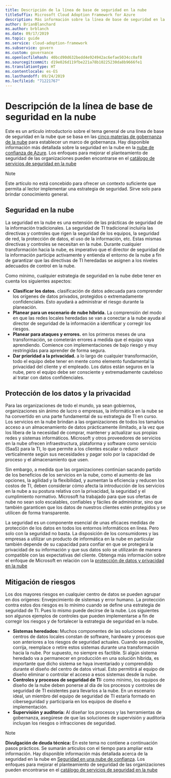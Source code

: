 ```yaml
---
title: Descripción de la línea de base de seguridad en la nube
titleSuffix: Microsoft Cloud Adoption Framework for Azure
description: Más información sobre la línea de base de seguridad en la nube.
author: BrianBlanchard
ms.author: brblanch
ms.date: 09/17/2019
ms.topic: guide
ms.service: cloud-adoption-framework
ms.subservice: govern
ms.custom: governance
ms.openlocfilehash: 40bcd90d632bedd4e924942ac6efae5034cc0af8
ms.sourcegitcommit: d19e026d119fbe221a78b10225230da8b9666fe1
ms.translationtype: HT
ms.contentlocale: es-ES
ms.lasthandoff: 09/24/2019
ms.locfileid: "71221767"
---
```

# <a name="understand-the-cloud-security-baseline"></a>Descripción de la línea de base de seguridad en la nube

Este es un artículo introductorio sobre el tema general de una línea de base de seguridad en la nube que se basa en las [cinco materias de gobernanza de la nube](../governance-disciplines.md) para establecer un marco de gobernanza. Hay disponible información más detallada sobre la seguridad en la nube en la [nube de confianza de Azure](https://azure.microsoft.com/overview/trusted-cloud). Los enfoques para mejorar el planteamiento de seguridad de las organizaciones pueden encontrarse en el [catálogo de servicios de seguridad en la nube](https://www.microsoft.com/security/information-protection)

> [!NOTE]
> Este artículo no está concebido para ofrecer un contexto suficiente que permita al lector implementar una estrategia de seguridad. Sirve solo para brindar conocimiento general.

## <a name="cloud-security"></a>Seguridad en la nube

La seguridad en la nube es una extensión de las prácticas de seguridad de la información tradicionales. La seguridad de TI tradicional incluiría las directivas y controles que rigen la seguridad de los equipos, la seguridad de red, la protección de datos, el uso de la información, etc. Estas mismas directivas y controles se necesitan en la nube. Durante cualquier transformación hacia la nube, es imperativo que el director de seguridad de la información participe activamente y entienda el entorno de la nube a fin de garantizar que las directivas de TI heredadas se asignen a los niveles adecuados de control en la nube.

Como mínimo, cualquier estrategia de seguridad en la nube debe tener en cuenta los siguientes aspectos:

- **Clasificar los datos.** clasificación de datos adecuada para comprender los orígenes de datos privados, protegidos o extremadamente confidenciales. Esto ayudará a administrar el riesgo durante la planeación.
- **Planear para un escenario de nube híbrida.** La comprensión del modo en que las redes locales heredadas se van a conectar a la nube ayuda al director de seguridad de la información a identificar y corregir los riesgos.
- **Planear para ataques y errores.** en los primeros meses de una transformación, se cometerán errores a medida que el equipo vaya aprendiendo. Comience con implementaciones de bajo riesgo y muy restringidas para aprender de forma segura.
- **Dar prioridad a la privacidad.** a lo largo de cualquier transformación, todo el equipo debe tener en mente como elemento fundamental la privacidad del cliente y el empleado. Los datos están seguros en la nube, pero el equipo debe ser consciente y extremadamente cauteloso al tratar con datos confidenciales.

## <a name="protecting-data-and-privacy"></a>Protección de los datos y la privacidad

Para las organizaciones de todo el mundo, ya sean gobiernos, organizaciones sin ánimo de lucro o empresas, la informática en la nube se ha convertido en una parte fundamental de su estrategia de TI en curso. Los servicios en la nube brindan a las organizaciones de todos los tamaños acceso a un almacenamiento de datos prácticamente ilimitado, a la vez que los libera de la necesidad de comprar, mantener y actualizar sus propias redes y sistemas informáticos. Microsoft y otros proveedores de servicios en la nube ofrecen infraestructura, plataforma y software como servicio (SaaS) para la TI, lo que permite a los clientes escalar o reducir verticalmente según sus necesidades y pagar solo por la capacidad de proceso y el almacenamiento que usen.

Sin embargo, a medida que las organizaciones continúan sacando partido de los beneficios de los servicios en la nube, como el aumento de las opciones, la agilidad y la flexibilidad, y aumentan la eficiencia y reducen los costos de TI, deben considerar cómo afecta la introducción de los servicios en la nube a su postura relativa con la privacidad, la seguridad y el cumplimiento normativo. Microsoft ha trabajado para que sus ofertas de nube no sean solo escalables, confiables y fáciles de administrar, sino que también garanticen que los datos de nuestros clientes estén protegidos y se utilicen de forma transparente.

La seguridad es un componente esencial de unas eficaces medidas de protección de los datos en todos los entornos informáticos en línea. Pero solo con la seguridad no basta. La disposición de los consumidores y las empresas a utilizar un producto de informática en la nube en particular también depende de su capacidad para confiar en que se protegerá la privacidad de su información y que sus datos solo se utilizarán de manera compatible con las expectativas del cliente. Obtenga más información sobre el enfoque de Microsoft en relación con la [protección de datos y privacidad en la nube](https://go.microsoft.com/fwlink/?LinkId=808242&clcid=0x409)

## <a name="risk-mitigation"></a>Mitigación de riesgos

Los dos mayores riesgos en cualquier centro de datos se pueden agrupar en dos orígenes: Envejecimiento de sistemas y error humano. La protección contra estos dos riesgos es lo mínimo cuando se define una estrategia de seguridad de TI. Pues lo mismo puede decirse de la nube. Los siguientes son algunos ejemplos de controles que pueden implementarse a fin de corregir los riesgos y de fortalecer la estrategia de seguridad en la nube.

- **Sistemas heredados:** Muchos componentes de las soluciones de centros de datos locales constan de software, hardware y procesos que son anteriores a los riesgos de seguridad actuales. Cuando sea posible, corrija, reemplace o retire estos sistemas durante una transformación hacia la nube. Por supuesto, no siempre es factible. Si algún sistema heredado va a permanecer en producción en una solución híbrida, es importante que dicho sistema se haya inventariado y comprendido durante el diseño del centro de datos virtual. Esto permitirá al equipo de diseño eliminar o controlar el acceso a esos sistemas desde la nube.
- **Controles y procesos de seguridad de TI:** como mínimo, los equipos de diseño de la nube deben ponerse al día de los procesos y controles de seguridad de TI existentes para llevarlos a la nube. En un escenario ideal, un miembro del equipo de seguridad de TI estaría formado en ciberseguridad y participaría en los equipos de diseño e implementación.
- **Supervisión y auditoría:** Al diseñar los procesos y las herramientas de gobernanza, asegúrese de que las soluciones de supervisión y auditoría incluyan los riesgos o infracciones de seguridad.

> [!NOTE]
> **Divulgación de deuda técnica:** En este tema no contiene a continuación pasos prácticos. Se sumarán artículos con el tiempo para ampliar esta información. Hay disponible información más detallada acerca de la seguridad en la nube en [Seguridad en una nube de confianza](https://azure.microsoft.com/overview/trusted-cloud). Los enfoques para mejorar el planteamiento de seguridad de las organizaciones pueden encontrarse en el [catálogo de servicios de seguridad en la nube](https://www.microsoft.com/security/information-protection)
